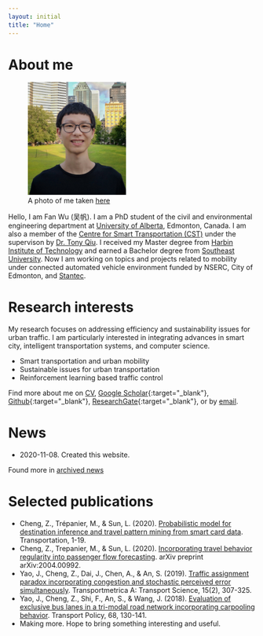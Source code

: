 ```yaml
---
layout: initial
title: "Home"
---
```


# About me

<figure class="right">
  <img src="assets/images/zhanhong.jpg" width="200" alt="My portrait"/>
  <figcaption>A photo of me taken <a href="https://goo.gl/maps/55mTwwm9Pfy7hUMZ6" target="_blank">here</a></figcaption>
</figure>

Hello, I am Fan Wu (吴帆). I am a PhD student of the civil and environmental engineering department at [University of Alberta](https://www.ualberta.ca/), Edmonton, Canada. I am also a member of the [Centre for Smart Transportation (CST)](https://www.ualberta.ca/engineering/research/groups/smart-transportation/) under the supervison by [Dr. Tony Qiu](https://www.ualberta.ca/engineering/research/groups/smart-transportation/people/faculty-and-staff/tony-qiu/). I received my Master degree from [Harbin Institute of Technology](https://www.hit.edu.cn/) and earned a Bachelor degree from [Southeast University](https://www.seu.edu.cn/). Now I am working on topics and projects related to mobility under connected automated vehicle environment funded by NSERC, City of Edmonton, and [Stantec](https://www.stantec.com/en).



# Research interests
My research focuses on addressing efficiency and sustainability issues for urban traffic. I am particularly interested in integrating advances in smart city, intelligent transportation systems, and computer science.

- Smart transportation and urban mobility 
- Sustainable issues for urban transportation
- Reinforcement learning based traffic control

 Find more about me on [CV](_pages/CV.md), [Google Scholar](https://scholar.google.com/citations?user=YhrxIBAAAAAJ&hl=en){:target="_blank"}, [Github](https://github.com/chengzhanhong){:target="_blank"}, [ResearchGate](https://www.researchgate.net/profile/Zhanhong_Cheng2){:target="_blank"}, or by [email](mailto:zhanhong.cheng@mail.mcgill.ca). 


# News
- 2020-11-08. Created this website.

Found more in [archived news](_posts/2020-11-08-archived-news.md) 


# Selected publications
- Cheng, Z., Trépanier, M., & Sun, L. (2020). [Probabilistic model for destination inference and travel pattern mining from smart card data](https://doi.org/10.1007/s11116-020-10120-0). Transportation, 1-19.
- Cheng, Z., Trepanier, M., & Sun, L. (2020). [Incorporating travel behavior regularity into passenger flow forecasting](https://arxiv.org/abs/2004.00992). arXiv preprint arXiv:2004.00992.
- Yao, J., Cheng, Z., Dai, J., Chen, A., & An, S. (2019). [Traffic assignment paradox incorporating congestion and stochastic perceived error simultaneously](https://doi.org/10.1080/23249935.2018.1474962). Transportmetrica A: Transport Science, 15(2), 307-325.
- Yao, J., Cheng, Z., Shi, F., An, S., & Wang, J. (2018). [Evaluation of exclusive bus lanes in a tri-modal road network incorporating carpooling behavior](https://doi.org/10.1016/j.tranpol.2018.05.001). Transport Policy, 68, 130-141.
- Making more. Hope to bring something interesting and useful.